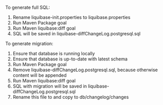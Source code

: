 To generate full SQL:
1. Rename liquibase-init.properties to liquibase.properties
2. Run Maven Package goal
3. Run Maven liquibase:diff goal
4. SQL will be saved in liquibase-diffChangeLog.postgresql.sql

To generate migration:
1. Ensure that database is running locally
2. Ensure that database is up-to-date with latest schema
3. Run Maven Package goal
4. Remove liquibase-diffChangeLog.postgresql.sql, because otherwise content will be appended
5. Run Maven liquibase:diff goal
6. SQL with migration will be saved in liquibase-diffChangeLog.postgresql.sql
7. Rename this file to and copy to db/changelog/changes
